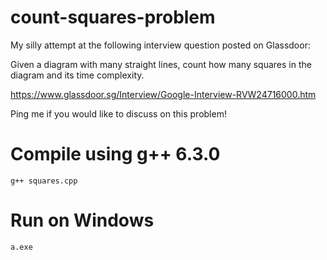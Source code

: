 # count-squares-problem

My silly attempt at the following interview question posted on Glassdoor: 

Given a diagram with many straight lines, count how many squares in the diagram and its time complexity.  

https://www.glassdoor.sg/Interview/Google-Interview-RVW24716000.htm

Ping me if you would like to discuss on this problem!

# Compile using g++ 6.3.0

```
g++ squares.cpp
```

# Run on Windows

```
a.exe
```